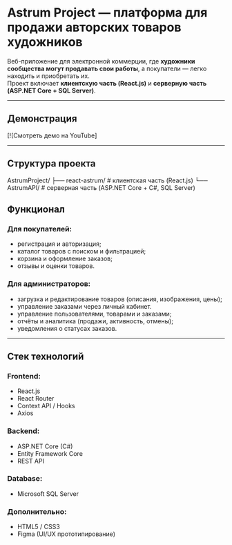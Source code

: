 # Astrum Project — платформа для продажи авторских товаров художников

Веб-приложение для электронной коммерции, где **художники сообщества могут продавать свои работы**, а покупатели — легко находить и приобретать их.  
Проект включает **клиентскую часть (React.js)** и **серверную часть (ASP.NET Core + SQL Server)**.  

---

## Демонстрация

[![Смотреть демо на YouTube]

---

## Структура проекта

AstrumProject/
├── react-astrum/ # клиентская часть (React.js)
└── AstrumAPI/ # серверная часть (ASP.NET Core + C#, SQL Server)

##  Функционал

### Для покупателей:
- регистрация и авторизация;
- каталог товаров с поиском и фильтрацией;
- корзина и оформление заказов;
- отзывы и оценки товаров.

### Для администраторов:
- загрузка и редактирование товаров (описания, изображения, цены);
- управление заказами через личный кабинет.
- управление пользователями, товарами и заказами;
- отчёты и аналитика (продажи, активность, отмены);
- уведомления о статусах заказов.

---

## Стек технологий

### Frontend:
- React.js  
- React Router  
- Context API / Hooks  
- Axios  

### Backend:
- ASP.NET Core (C#)  
- Entity Framework Core  
- REST API  

### Database:
- Microsoft SQL Server  

### Дополнительно:
- HTML5 / CSS3  
- Figma (UI/UX прототипирование)  
